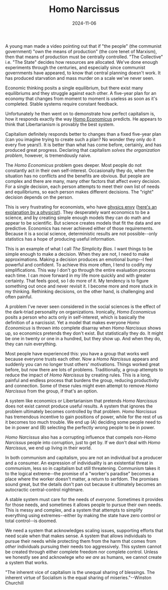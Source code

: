 ﻿---
title: "Homo Narcissus"
date: 2024-11-06
published: true
---

A young man made a video pointing out that if "the people" (the communist government) "own the means of production" (the core tenet of Marxism), then that means of production must be centrally controlled.
"The Collective" i.e. "The State" decides how resources are allocated.
We've done enough experiments through the centuries, and especially since communist governments have appeared, to know that central planning doesn't work.
It has produced starvation and mass murder on a scale we've never seen.

Economic thinking posits a single equilibrium, but there exist many equilibriums and they struggle against each other.
A five-year plan for an economy that changes from moment to moment is useless as soon as it's completed.
Stable systems require constant feedback.

Unfortunately he then went on to demonstrate how perfect capitalism is, how it responds exactly the way [Homo Economicus](https://en.wikipedia.org/wiki/Homo_economicus) predicts.
He appears to think that Libertarianism is provably the best system.

Capitalism definitely responds better to changes than a fixed five-year plan (can you imagine trying to create such a plan? No wonder they only do it every five years!).
It is better than what has come before, certainly, and has produced great progress.
Declaring that capitalism *solves the organization problem*, however, is tremendously naive.

The *Homo Economicus* problem goes deeper.
Most people do not constantly act in their own self-interest.
Occasionally they do, when the situation has no conflicts and the benefits are obvious.
But people are complex and there are many, many other factors that affect every decision.
For a single decision, each person attempts to meet their own list of needs and equilibriums, so each person makes different decisions.
The "right" decision depends on the person.

This is very frustrating for economists, who have [physics envy](https://en.wikipedia.org/wiki/Physics_envy) ([here's an explanation by a physicist](https://www.youtube.com/watch?v=cWn86ESze6M)).
They desperately want economics to be a science, and by creating simple enough models they can do math and appear to be scientific.
But science creates models that fit the data and are predictive.
Economics has never achieved either of those requirements.
Because it is a social science, deterministic results are not possible--only statistics has a hope of producing useful information.

This is an example of what I call *The Simplicity Bias*.
I want things to be simple enough to make a decision.
When they are not, I need to make approximations.
Making a decision produces an emotional bump--I feel powerful and confident.
To achieve this more often, I tend to codify my simplifications.
This way I don't go through the entire evaluation process each time.
I can move forward in my life more quickly and with greater certainty.
That feels good, so I do more of it.
My tendency is to figure something out once and never revisit it.
I become more and more stuck in my thinking.
Rethinking decisions, on the other hand, is challenging and often painful.

A problem I've never seen considered in the social sciences is the effect of the dark-triad personality on organizations.
Ironically, *Homo Economicus* posits a person who acts only in self-interest, which is basically the definition of a narcissist.
Yet a model that makes everyone *Homo Economicus* is thrown into complete disarray when *Homo Narcissus* shows up, so economics pretends they don't exist.
But statistically they do.
It might be one in twenty or one in a hundred, but they show up.
And when they do, they can ruin everything.

Most people have experienced this: you have a group that works well because everyone trusts each other.
Now a *Homo Narcissus* appears and suddenly you can no longer trust others' motivations.
Things worked great before, but now there are lots of problems.
Traditionally, a group attempts to reduce the impact of *Homo Narcissus* by creating rules.
This is a long, painful and endless process that burdens the group, reducing productivity and connection.
Some of these rules might even attempt to remove *Homo Narcissus* from the group, if that's an option.

A system like economics or Libertarianism that pretends *Homo Narcissus* does not exist cannot produce useful results.
A system that ignores the problem ultimately becomes controlled by that problem.
*Homo Narcissus* has tremendous incentive to gain positions of power, while for the rest of us it becomes too much trouble.
We end up (A) deciding some people need to be in power and (B) selecting the perfectly wrong people to be in power.

*Homo Narcissus* also has a corrupting influence that compels non-*Homo Narcissus* people into corruption, just to get by.
If we don't deal with *Homo Narcissus*, we end up living in their world.

In both communism and capitalism, you are not an individual but a producer and a consumer.
An expression of individuality is an existential threat in communism, less so in capitalism but still threatening.
Communism takes it to the logical extreme--the promise of a "worker's paradise" becomes a place where the worker doesn't matter, a return to serfdom.
The promises sound great, but the details don't pan out because it ultimately becomes an autocractic central-control nightmare.

A stable system must care for the needs of *everyone*.
Sometimes it provides for those needs, and sometimes it allows people to pursue their own needs.
This is messy and complex, and a system that attempts to simplify everything using extremes--either by making the state have zero control or total control--is doomed.

We need a system that acknowledges scaling issues, supporting efforts that need scale when that makes sense.
A system that allows individuals to pursue their needs while protecting them from the harm that comes from *other* individuals pursuing their needs too aggressively.
This system cannot be created through either complete freedom nor complete control.
Unless we honestly see and acknowlege *who we are* as humans, we cannot create a system that works.

"The inherent vice of capitalism is the unequal sharing of blessings. The inherent virtue of Socialism is the equal sharing of miseries."--Winston Churchill

